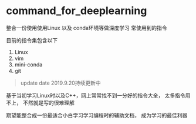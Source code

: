 # command_for_deeplearning
整合一份使用使用Linux 以及 conda环境等做深度学习 常使用到的指令

目前的指令集包含以下

1. Linux
2. vim
3. mini-conda
4. git

>update date 2019.9.20持续更新中

基于当初学习Linux时以及C++，网上常常找不到一分好的指令大全， 太多指令用不上， 不然就是写的很难理解

期望能整合成一份最适合小白学习学习编程时的辅助文档， 成为学习的最佳利器
